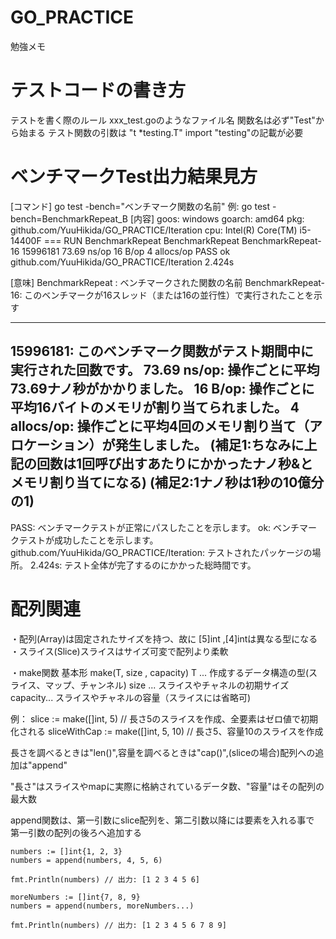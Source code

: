 # GO_PRACTICE
勉強メモ

# テストコードの書き方
テストを書く際のルール
xxx_test.goのようなファイル名
関数名は必ず"Test"から始まる
テスト関数の引数は "t *testing.T"
import "testing"の記載が必要

# ベンチマークTest出力結果見方
[コマンド]
go test -bench="ベンチマーク関数の名前"
例:
go test -bench=BenchmarkRepeat_B 
[内容]
goos: windows
goarch: amd64
pkg: github.com/YuuHikida/GO_PRACTICE/Iteration
cpu: Intel(R) Core(TM) i5-14400F
=== RUN   BenchmarkRepeat
BenchmarkRepeat
BenchmarkRepeat-16
15996181                73.69 ns/op           16 B/op          4 allocs/op
PASS
ok      github.com/YuuHikida/GO_PRACTICE/Iteration      2.424s

[意味]
BenchmarkRepeat   : ベンチマークされた関数の名前
BenchmarkRepeat-16: このベンチマークが16スレッド（または16の並行性）で実行されたことを示す

---
15996181: このベンチマーク関数がテスト期間中に実行された回数です。
73.69 ns/op: 操作ごとに平均73.69ナノ秒がかかりました。
16 B/op: 操作ごとに平均16バイトのメモリが割り当てられました。
4 allocs/op: 操作ごとに平均4回のメモリ割り当て（アロケーション）が発生しました。
(補足1:ちなみに上記の回数は1回呼び出すあたりにかかったナノ秒&とメモリ割り当てになる)
(補足2:1ナノ秒は1秒の10億分の1)
---
PASS: ベンチマークテストが正常にパスしたことを示します。
ok: ベンチマークテストが成功したことを示します。
github.com/YuuHikida/GO_PRACTICE/Iteration: テストされたパッケージの場所。
2.424s: テスト全体が完了するのにかかった総時間です。

# 配列関連
・配列(Array)は固定されたサイズを持つ、故に
    [5]int ,[4]intは異なる型になる
・スライス(Slice)スライスはサイズ可変で配列より柔軟

・make関数
    基本形
    make(T, size , capacity)
    T       ... 作成するデータ構造の型(スライス、マップ、チャンネル)
    size    ... スライスやチャネルの初期サイズ
    capacity... スライスやチャネルの容量（スライスには省略可)

例：
slice := make([]int, 5)          // 長さ5のスライスを作成、全要素はゼロ値で初期化される
sliceWithCap := make([]int, 5, 10) // 長さ5、容量10のスライスを作成

長さを調べるときは"len()",容量を調べるときは"cap()",(sliceの場合)配列への追加は"append"

"長さ"はスライスやmapに実際に格納されているデータ数、"容量"はその配列の最大数

append関数は、第一引数にslice配列を、第二引数以降には要素を入れる事で
    第一引数の配列の後ろへ追加する

    numbers := []int{1, 2, 3}
    numbers = append(numbers, 4, 5, 6)

    fmt.Println(numbers) // 出力: [1 2 3 4 5 6]

    moreNumbers := []int{7, 8, 9}
    numbers = append(numbers, moreNumbers...)

    fmt.Println(numbers) // 出力: [1 2 3 4 5 6 7 8 9]

